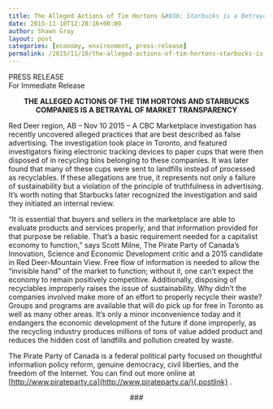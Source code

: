 ```yaml
---
title: The Alleged Actions of Tim Hortons &#038; Starbucks is a Betrayal of Market Transparency
date: 2015-11-10T12:28:16+00:00
author: Shawn Gray
layout: post
categories: [economy, environment, press-release]
permalink: /2015/11/10/the-alleged-actions-of-tim-hortons-starbucks-is-a-betrayal-of-market-transparency/
---
```

<p style="text-align: left;">
  <span>PRESS RELEASE</span><br /> <span>For Immediate Release</span>
</p>

<p style="text-align: center;">
  <strong>THE ALLEGED ACTIONS OF THE TIM HORTONS AND STARBUCKS COMPANIES IS A BETRAYAL OF MARKET TRANSPARENCY</strong>
</p>

<span>Red Deer region, AB &#8211; Nov 10 2015 &#8211; A CBC Marketplace investigation has recently uncovered alleged practices that are best described as false advertising. The investigation took place in Toronto, and featured investigators fixing electronic tracking devices to paper cups that were then disposed of in recycling bins belonging to these companies. It was later found that many of these cups were sent to landfills instead of processed as recyclables. If these allegations are true, it represents not only a failure of sustainability but a violation of the principle of truthfulness in advertising. It&#8217;s worth noting that Starbucks later recognized the investigation and said they initiated an internal review.</span>

<span>&#8220;It is essential that buyers and sellers in the marketplace are able to evaluate products and services properly, and that information provided for that purpose be reliable. That&#8217;s a basic requirement needed for a capitalist economy to function,&#8221; says Scott Milne, The Pirate Party of Canada&#8217;s Innovation, Science and Economic Development critic and a 2015 candidate in Red Deer-Mountain View. Free flow of information is needed to allow the &#8220;invisible hand&#8221; of the market to function; without it, one can&#8217;t expect the economy to remain positively competitive. Additionally, disposing of recyclables improperly raises the issue of sustainability. Why didn&#8217;t the companies involved make more of an effort to properly recycle their waste? Groups and programs are available that will do pick up for free in Toronto as well as many other areas. It&#8217;s only a minor inconvenience today and it endangers the economic development of the future if done improperly, as the recycling industry produces millions of tons of value added product and reduces the hidden cost of landfills and pollution created by waste.</span>

<span>The Pirate Party of Canada is a federal political party focused on thoughtful information policy reform, genuine democracy, civil liberties, and the freedom of the Internet. You can find out more online at </span>[http://www.pirateparty.ca](http://www.pirateparty.ca/){.postlink} <span>. </span>

<p style="text-align: center;">
  <span>###</span>
</p>
